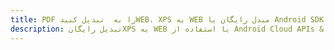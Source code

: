---title: PDF را به  تبدیل کنیدWEB، XPS به WEB مبدل رایگان یا Android SDKdescription: تبدیل رایگانXPS به WEB با استفاده از Android Cloud APIs & SDK همچنین اسناد PDF را در Cloud ایجاد، ویرایش و رندر کنید.---
